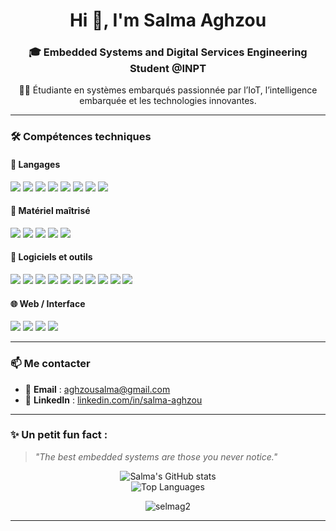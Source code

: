 <h1 align="center">Hi 👋, I'm Salma Aghzou</h1>
<h3 align="center">🎓 Embedded Systems and Digital Services Engineering Student @INPT</h3>

<p align="center">👩‍💻 Étudiante en systèmes embarqués passionnée par l’IoT, l’intelligence embarquée et les technologies innovantes.</p>

---

### 🛠️ Compétences techniques

#### 🧠 Langages
<p>
  <img src="https://img.shields.io/badge/C-00599C?style=for-the-badge&logo=c&logoColor=white" />
  <img src="https://img.shields.io/badge/C%2B%2B-00599C?style=for-the-badge&logo=c%2B%2B&logoColor=white" />
  <img src="https://img.shields.io/badge/Python-3776AB?style=for-the-badge&logo=python&logoColor=white" />
  <img src="https://img.shields.io/badge/VHDL-7A4C9D?style=for-the-badge&logo=verilog&logoColor=white" />
  <img src="https://img.shields.io/badge/MATLAB-0076A8?style=for-the-badge&logo=mathworks&logoColor=white" />
  <img src="https://img.shields.io/badge/Scilab-000000?style=for-the-badge&logo=scilab&logoColor=white" />
  <img src="https://img.shields.io/badge/Assembly-555555?style=for-the-badge&logoColor=white" />
<img src="https://img.shields.io/badge/Kotlin-7F52FF?style=for-the-badge&logo=kotlin&logoColor=white" />

</p>

#### 🔌 Matériel maîtrisé
<p>
  <img src="https://img.shields.io/badge/STM32-03234B?style=for-the-badge&logo=stmicroelectronics&logoColor=white" />
  <img src="https://img.shields.io/badge/FPGA-1E1E1E?style=for-the-badge&logo=altiumdesigner&logoColor=white" />
  <img src="https://img.shields.io/badge/Arduino-00979D?style=for-the-badge&logo=arduino&logoColor=white" />
  <img src="https://img.shields.io/badge/ESP32-000000?style=for-the-badge&logo=espressif&logoColor=white" />
  <img src="https://img.shields.io/badge/PIC18-00589C?style=for-the-badge&logo=microchip&logoColor=white" />
</p>

#### 🧰 Logiciels et outils
<p>
  <img src="https://img.shields.io/badge/Modelsim-007ACC?style=for-the-badge&logo=modelsim&logoColor=white" />
  <img src="https://img.shields.io/badge/STM32CUBE-03234B?style=for-the-badge&logo=stmicroelectronics&logoColor=white" />
  <img src="https://img.shields.io/badge/Proteus-1E1E1E?style=for-the-badge&logo=proteus&logoColor=white" />
  <img src="https://img.shields.io/badge/OrCAD-EE3D2C?style=for-the-badge&logo=orcid&logoColor=white" />
  <img src="https://img.shields.io/badge/Quartus-007ACC?style=for-the-badge&logo=intel&logoColor=white" />
  <img src="https://img.shields.io/badge/SOPC%20Builder-007ACC?style=for-the-badge&logo=altera&logoColor=white" />
  <img src="https://img.shields.io/badge/VS%20Code-007ACC?style=for-the-badge&logo=visual-studio-code&logoColor=white" />
  <img src="https://img.shields.io/badge/ThingSpeak-006699?style=for-the-badge&logo=thingspeak&logoColor=white" />
  <img src="https://img.shields.io/badge/Ubuntu-E95420?style=for-the-badge&logo=ubuntu&logoColor=white" />
<img src="https://img.shields.io/badge/Docker-2496ED?style=for-the-badge&logo=docker&logoColor=white" />

</p>

#### 🌐 Web / Interface
<p>
  <img src="https://img.shields.io/badge/Flask-000000?style=for-the-badge&logo=flask&logoColor=white" />
  <img src="https://img.shields.io/badge/HTML5-E34F26?style=for-the-badge&logo=html5&logoColor=white" />
  <img src="https://img.shields.io/badge/CSS3-1572B6?style=for-the-badge&logo=css3&logoColor=white" />
  <img src="https://img.shields.io/badge/JavaScript-F7DF1E?style=for-the-badge&logo=javascript&logoColor=black" />
</p>

---


### 📫 Me contacter
- 📧 **Email** : [aghzousalma@gmail.com](mailto:aghzousalma@gmail.com)
- 💼 **LinkedIn** : [linkedin.com/in/salma-aghzou](https://www.linkedin.com/in/salma-aghzou-17813a298/)

---

### ✨ Un petit fun fact :
> *"The best embedded systems are those you never notice."*

<p align="center">
  <img src="https://github-readme-stats.vercel.app/api?username=selmag2&show_icons=true&theme=radical" alt="Salma's GitHub stats"/>
  <br/>
  <img src="https://github-readme-stats.vercel.app/api/top-langs/?username=selmag2&layout=compact&theme=radical" alt="Top Languages"/>
</p>

<p align="center">
  <img src="https://komarev.com/ghpvc/?username=selmag2&label=Profile%20views&color=0e75b6&style=flat" alt="selmag2" />
</p>






---





